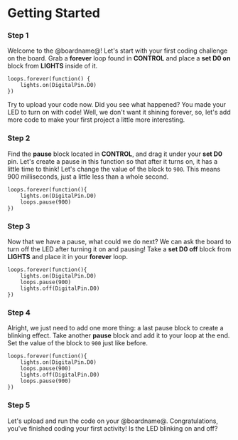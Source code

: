 # Getting Started 

### Step 1 

Welcome to the @boardname@! Let's start with your first coding challenge on the board. Grab a **forever** loop found in **CONTROL** and place a **set D0 on** block from **LIGHTS** inside of it.

```blocks 
loops.forever(function() {
    lights.on(DigitalPin.D0)
})
```

Try to upload your code now. Did you see what happened?
You made your LED to turn on with code! 
Well, we don't want it shining forever, so, let's add more code to make your first project a little more interesting. 

### Step 2 

Find the **pause** block located in **CONTROL**, and drag it under your **set D0** pin. Let's create a pause in this function so that after it turns on, it has a little time to think! Let's change the value of the block to ``900``. This means 900 milliseconds, just a little less than a whole second. 

```blocks 
loops.forever(function(){
    lights.on(DigitalPin.D0)
    loops.pause(900)
})
``` 

### Step 3 

Now that we have a pause, what could we do next? We can ask the board to turn off the LED after turning it on and pausing! Take a **set D0 off** block from **LIGHTS** and place it in your **forever** loop. 

```blocks 
loops.forever(function(){
    lights.on(DigitalPin.D0)
    loops.pause(900)
    lights.off(DigitalPin.D0)
})
```

### Step 4 

Alright, we just need to add one more thing: a last pause block to create a blinking effect. Take another **pause** block and add it to your loop at the end. Set the value of the block to ``900`` just like before.

```blocks 
loops.forever(function(){
    lights.on(DigitalPin.D0)
    loops.pause(900)
    lights.off(DigitalPin.D0)
    loops.pause(900)
})
``` 

### Step 5 

Let's upload and run the code on your @boardname@. Congratulations, you've finished coding your first activity! Is the LED blinking on and off?
